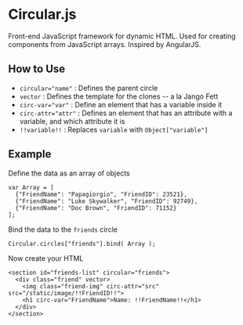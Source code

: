 Circular.js
==========

Front-end JavaScript framework for dynamic HTML. Used for creating components from JavaScript arrays. Inspired by AngularJS.

How to Use
----------

 - `circular="name"`  : Defines the parent circle
 - `vector`           : Defines the template for the clones -- a la Jango Fett
 - `circ-var="var"`   : Define an element that has a variable inside it
 - `circ-attr="attr"` : Defines an element that has an attribute with a variable, and which attribute it is
 - `!!variable!!`     : Replaces `variable` with `Object["variable"]`

Example
-------

Define the data as an array of objects

    var Array = [
      {"FriendName": "Papagiorgio", "FriendID": 23521},
      {"FriendName": "Luke Skywalker", "FriendID": 92749},
      {"FriendName": "Doc Brown", "FriendID": 71152}
    ];
    
    
Bind the data to the `friends` circle

    Circular.circles["friends"].bind( Array );
    
Now create your HTML

    <section id="friends-list" circular="friends">
      <div class="friend" vector>
        <img class="friend-img" circ-attr="src" src="/static/image/!!FriendID!!">
        <h1 circ-var="FriendName">Name: !!FriendName!!</h1>
      </div>
    </section>
